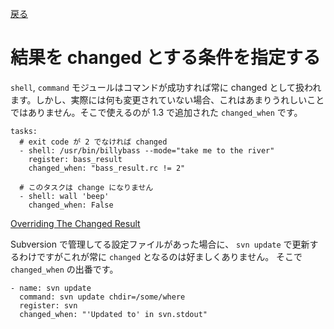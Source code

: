 [戻る](ansible-note)

# 結果を changed とする条件を指定する

`shell`, `command` モジュールはコマンドが成功すれば常に changed として扱われます。しかし、実際には何も変更されていない場合、これはあまりうれしいことではありません。そこで使えるのが 1.3 で追加された `changed_when` です。

```
tasks:
  # exit code が 2 でなければ changed
  - shell: /usr/bin/billybass --mode="take me to the river"
    register: bass_result
    changed_when: "bass_result.rc != 2"

  # このタスクは change になりません
  - shell: wall 'beep'
    changed_when: False
```

[Overriding The Changed Result](http://www.ansibleworks.com/docs/playbooks_error_handling.html#id6)


Subversion で管理してる設定ファイルがあった場合に、 `svn update` で更新するわけですがこれが常に `changed` となるのは好ましくありません。
そこで `changed_when` の出番です。

```
- name: svn update
  command: svn update chdir=/some/where
  register: svn
  changed_when: "'Updated to' in svn.stdout"
```
